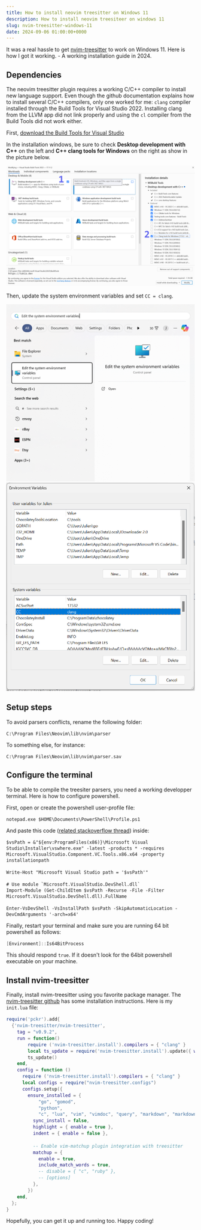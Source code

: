 ```yaml
---
title: How to install neovim treesitter on Windows 11
description: How to install neovim treesiteer on windows 11
slug: nvim-treesitter-windows-11
date: 2024-09-06 01:00:00+0000
---
```


It was a real hassle to get [nvim-treesitter](https://github.com/nvim-treesitter/nvim-treesitter) to work on Windows 11. Here is how I got it working. - A working installation guide in 2024.

## Dependencies

The neovim treesitter plugin requires a working C/C++ compiler to install new language support. Even though the github documentation explains how to install several C/C++ compilers, only one worked for me: `clang` compiler installed through the Build Tools for Visual Studio 2022. Installing clang from the LLVM app did not link properly and using the `cl` compiler from the Build Tools did not work either.

First, [download the Build Tools for Visual Studio](https://visualstudio.microsoft.com/downloads/#build-tools-for-visual-studio-2022)

In the installation windows, be sure to check  **Desktop development with C++** on the left and **C++ clang tools for Windows** on the right as show in the picture below.

![Visual Studio build tools installer](VisualStudioBuildToolsInstaller.png "Visual Studio Build Tools Installer")

Then, update the system environment variables and set `CC = clang`.

![](WindowsMenuToEditEnvVars.png) ![](EditEnvVars.png)


## Setup steps

To avoid parsers conflicts, rename the following folder:

```
C:\Program Files\Neovim\lib\nvim\parser
```

To something else, for instance:

```
C:\Program Files\Neovim\lib\nvim\parser.sav
```

## Configure the terminal

To be able to compile the treesiter parsers, you need a working developper terminal. Here is how to configure powershell.

First, open or create the powershell user-profile file:

```
notepad.exe $HOME\Documents\PowerShell\Profile.ps1
```

And paste this code ([related stackoverflow thread](https://stackoverflow.com/questions/2124753/how-can-i-use-powershell-with-the-visual-studio-command-prompt)) inside:

```
$vsPath = &"${env:ProgramFiles(x86)}\Microsoft Visual Studio\Installer\vswhere.exe" -latest -products * -requires Microsoft.VisualStudio.Component.VC.Tools.x86.x64 -property installationpath

Write-Host "Microsoft Visual Studio path = '$vsPath'"

# Use module `Microsoft.VisualStudio.DevShell.dll`
Import-Module (Get-ChildItem $vsPath -Recurse -File -Filter Microsoft.VisualStudio.DevShell.dll).FullName

Enter-VsDevShell -VsInstallPath $vsPath -SkipAutomaticLocation -DevCmdArguments '-arch=x64'
```

Finally, restart your terminal and make sure you are running 64 bit powershell as follows:

```powershell
[Environment]::Is64BitProcess
```

This should respond `true`. If it doesn't look for the 64bit powershell executable on your machine.

## Install nvim-treesitter

Finally, install nvim-treesitter using you favorite package manager. The [nvim-treesitter github](https://github.com/nvim-treesitter/nvim-treesitter) has some installation instructions. Here is my `init.lua` file:

```lua
require('pckr').add{
  {'nvim-treesitter/nvim-treesitter',
    tag = "v0.9.2",
    run = function()
        require ('nvim-treesitter.install').compilers = { "clang" }
        local ts_update = require('nvim-treesitter.install').update({ with_sync = true })
        ts_update()
    end,
    config = function ()
      require ('nvim-treesitter.install').compilers = { "clang" } 
      local configs = require("nvim-treesitter.configs")
      configs.setup({
        ensure_installed = { 
            "go", "gomod",
            "python", 
            "c", "lua", "vim", "vimdoc", "query", "markdown", "markdown_inline"},
          sync_install = false,
          highlight = { enable = true },
          indent = { enable = false },  

          -- Enable vim-matchup plugin integration with treesitter
          matchup = {
            enable = true,
            include_match_words = true,
            -- disable = { "c", "ruby" },
            -- [options]
          },
        })
    end,
  };
}
```

Hopefully, you can get it up and running too. Happy coding!
